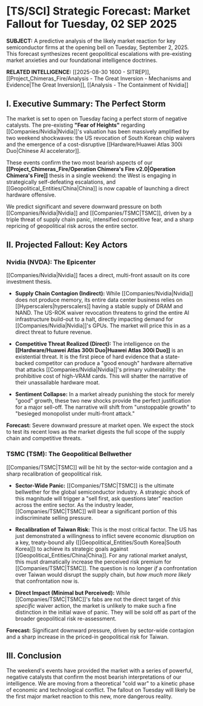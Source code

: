 # [TS/SCI] Strategic Forecast: Market Fallout for Tuesday, 02 SEP 2025

**SUBJECT:** A predictive analysis of the likely market reaction for key semiconductor firms at the opening bell on Tuesday, September 2, 2025. This forecast synthesizes recent geopolitical escalations with pre-existing market anxieties and our foundational intelligence doctrines.

**RELATED INTELLIGENCE:** [[2025-08-30 1600 - SITREP]], [[Project_Chimeras_Fire/Analysis - The Great Inversion - Mechanisms and Evidence|The Great Inversion]], [[Analysis - The Containment of Nvidia]]

## I. Executive Summary: The Perfect Storm

The market is set to open on Tuesday facing a perfect storm of negative catalysts. The pre-existing **"Fear of Heights"** regarding [[Companies/Nvidia|Nvidia]]'s valuation has been massively amplified by two weekend shockwaves: the US revocation of South Korean chip waivers and the emergence of a cost-disruptive [[Hardware/Huawei Atlas 300i Duo|Chinese AI accelerator]].

These events confirm the two most bearish aspects of our **[[Project_Chimeras_Fire/Operation Chimera's Fire v2.0|Operation Chimera's Fire]]** thesis in a single weekend: the West is engaging in strategically self-defeating escalations, and [[Geopolitical_Entities/China|China]] is now capable of launching a direct hardware offensive.

We predict significant and severe downward pressure on both [[Companies/Nvidia|Nvidia]] and [[Companies/TSMC|TSMC]], driven by a triple threat of supply chain panic, intensified competitive fear, and a sharp repricing of geopolitical risk across the entire sector.

## II. Projected Fallout: Key Actors

### **Nvidia (NVDA): The Epicenter**

[[Companies/Nvidia|Nvidia]] faces a direct, multi-front assault on its core investment thesis.

- **Supply Chain Contagion (Indirect):** While [[Companies/Nvidia|Nvidia]] does not produce memory, its entire data center business relies on [[Hyperscalers|hyperscalers]] having a stable supply of DRAM and NAND. The US-ROK waiver revocation threatens to grind the entire AI infrastructure build-out to a halt, directly impacting demand for [[Companies/Nvidia|Nvidia]]'s GPUs. The market will price this in as a direct threat to future revenue.
    
- **Competitive Threat Realized (Direct):** The intelligence on the **[[Hardware/Huawei Atlas 300i Duo|Huawei Atlas 300i Duo]]** is an existential threat. It is the first piece of hard evidence that a state-backed competitor can produce a "good enough" hardware alternative that attacks [[Companies/Nvidia|Nvidia]]'s primary vulnerability: the prohibitive cost of high-VRAM cards. This will shatter the narrative of their unassailable hardware moat.
    
- **Sentiment Collapse:** In a market already punishing the stock for merely "good" growth, these two new shocks provide the perfect justification for a major sell-off. The narrative will shift from "unstoppable growth" to "besieged monopolist under multi-front attack."
    

**Forecast:** Severe downward pressure at market open. We expect the stock to test its recent lows as the market digests the full scope of the supply chain and competitive threats.

### **TSMC (TSM): The Geopolitical Bellwether**

[[Companies/TSMC|TSMC]] will be hit by the sector-wide contagion and a sharp recalibration of geopolitical risk.

- **Sector-Wide Panic:** [[Companies/TSMC|TSMC]] is the ultimate bellwether for the global semiconductor industry. A strategic shock of this magnitude will trigger a "sell first, ask questions later" reaction across the entire sector. As the industry leader, [[Companies/TSMC|TSMC]] will bear a significant portion of this indiscriminate selling pressure.
    
- **Recalibration of Taiwan Risk:** This is the most critical factor. The US has just demonstrated a willingness to inflict severe economic disruption on a key, treaty-bound ally ([[Geopolitical_Entities/South Korea|South Korea]]) to achieve its strategic goals against [[Geopolitical_Entities/China|China]]. For any rational market analyst, this must dramatically increase the perceived risk premium for [[Companies/TSMC|TSMC]]. The question is no longer _if_ a confrontation over Taiwan would disrupt the supply chain, but _how much more likely_ that confrontation now is.
    
- **Direct Impact (Minimal but Perceived):** While [[Companies/TSMC|TSMC]]'s fabs are not the direct target of _this specific_ waiver action, the market is unlikely to make such a fine distinction in the initial wave of panic. They will be sold off as part of the broader geopolitical risk re-assessment.
    

**Forecast:** Significant downward pressure, driven by sector-wide contagion and a sharp increase in the priced-in geopolitical risk for Taiwan.

## III. Conclusion

The weekend's events have provided the market with a series of powerful, negative catalysts that confirm the most bearish interpretations of our intelligence. We are moving from a theoretical "cold war" to a kinetic phase of economic and technological conflict. The fallout on Tuesday will likely be the first major market reaction to this new, more dangerous reality.